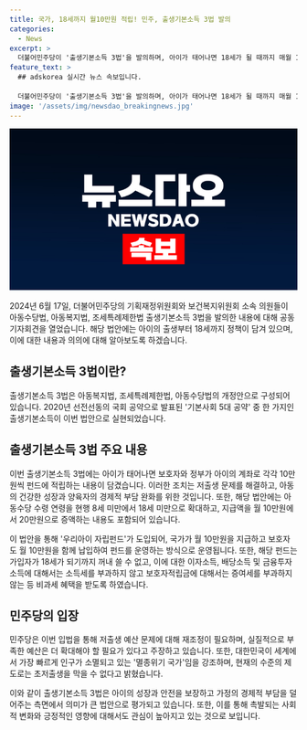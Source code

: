 ```yaml
---
title: 국가, 18세까지 월10만원 적립! 민주, 출생기본소득 3법 발의
categories:
  - News
excerpt: >
  더불어민주당이 '출생기본소득 3법'을 발의하며, 아이가 태어나면 18세가 될 때까지 매월 10만원을 펀드에 적립하는 내용을 발표했다. 이로써 아동의 건강한 성장과 양육자의 경제적 부담 완화를 위한 가족지원 확대를 목표로 하고 있다. 법안에는 아동수당 수령 연령 확대와 지급액 증액 등도 포함되어 있다. 기재위와 복지위 소속 의원들은 재원 마련 방안을 논의하고 있다고 밝혔으며, 초저출생 문제를 해결하기 위한 대책이 필요하다고 강조했다.
feature_text: >
  ## adskorea 실시간 뉴스 속보입니다.

  더불어민주당이 '출생기본소득 3법'을 발의하며, 아이가 태어나면 18세가 될 때까지 매월 10만원을 펀드에 적립하는 내용을 발표했다. 이로써 아동의 건강한 성장과 양육자의 경제적 부담 완화를 위한 가족지원 확대를 목표로 하고 있다. 법안에는 아동수당 수령 연령 확대와 지급액 증액 등도 포함되어 있다. 기재위와 복지위 소속 의원들은 재원 마련 방안을 논의하고 있다고 밝혔으며, 초저출생 문제를 해결하기 위한 대책이 필요하다고 강조했다.
image: '/assets/img/newsdao_breakingnews.jpg'
---
```


![adskorea 속보](/assets/img/newsdao_breakingnews.jpg)

<p>2024년 6월 17일, 더불어민주당의 기획재정위원회와 보건복지위원회 소속 의원들이 아동수당법, 아동복지법, 조세특례제한법 출생기본소득 3법을 발의한 내용에 대해 공동 기자회견을 열었습니다. 해당 법안에는 아이의 출생부터 18세까지 정책이 담겨 있으며, 이에 대한 내용과 의의에 대해 알아보도록 하겠습니다.</p>

<h2 data-ke-size="size26">출생기본소득 3법이란?</h2>

<p>출생기본소득 3법은 아동복지법, 조세특례제한법, 아동수당법의 개정안으로 구성되어 있습니다. 2020년 선전선동의 국회 공약으로 발표된 '기본사회 5대 공약' 중 한 가지인 출생기본소득이 이번 법안으로 실현되었습니다.</p>

<h2 data-ke-size="size26">출생기본소득 3법 주요 내용</h2>

<p>이번 출생기본소득 3법에는 아이가 태어나면 보호자와 정부가 아이의 계좌로 각각 10만원씩 펀드에 적립하는 내용이 담겼습니다. 이러한 조치는 저출생 문제를 해결하고, 아동의 건강한 성장과 양육자의 경제적 부담 완화를 위한 것입니다. 또한, 해당 법안에는 아동수당 수령 연령을 현행 8세 미만에서 18세 미만으로 확대하고, 지급액을 월 10만원에서 20만원으로 증액하는 내용도 포함되어 있습니다.</p>

<p>이 법안을 통해 '우리아이 자립펀드'가 도입되어, 국가가 월 10만원을 지급하고 보호자도 월 10만원을 함께 납입하여 펀드를 운영하는 방식으로 운영됩니다. 또한, 해당 펀드는 가입자가 18세가 되기까지 꺼내 쓸 수 없고, 이에 대한 이자소득, 배당소득 및 금융투자소득에 대해서는 소득세를 부과하지 않고 보호자적립금에 대해서는 증여세를 부과하지 않는 등 비과세 혜택을 받도록 하였습니다.</p>

<h2 data-ke-size="size26">민주당의 입장</h2>

<p>민주당은 이번 입법을 통해 저출생 예산 문제에 대해 재조정이 필요하며, 실질적으로 부족한 예산은 더 확대해야 할 필요가 있다고 주장하고 있습니다. 또한, 대한민국이 세계에서 가장 빠르게 인구가 소멸되고 있는 '멸종위기 국가'임을 강조하며, 현재의 수준의 제도로는 초저출생을 막을 수 없다고 밝혔습니다.</p>

<p>이와 같이 출생기본소득 3법은 아이의 성장과 안전을 보장하고 가정의 경제적 부담을 덜어주는 측면에서 의미가 큰 법안으로 평가되고 있습니다. 또한, 이를 통해 촉발되는 사회적 변화와 긍정적인 영향에 대해서도 관심이 높아지고 있는 것으로 보입니다.</p>

